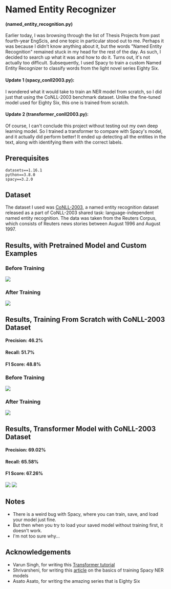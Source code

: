 # Named Entity Recognizer
#### (named_entity_recognition.py)
Earlier today, I was browsing through the list of Thesis Projects from past fourth-year EngScis, and one topic in particular stood out to me. Perhaps it was because I didn't know anything about it, but the words "Named Entity Recognition" remained stuck in my head for the rest of the day. As such, I decided to search up what it was and how to do it. Turns out, it's not actually too difficult. Subsequently, I used Spacy to train a custom Named Entity Recognizer to classify words from the light novel series Eighty Six.

#### Update 1 (spacy_conll2003.py):
I wondered what it would take to train an NER model from scratch, so I did just that using the CoNLL-2003 benchmark dataset. Unlike the fine-tuned model used for Eighty Six, this one is trained from scratch. 

#### Update 2 (transformer_conll2003.py):
Of course, I can't conclude this project without testing out my own deep learning model. So I trained a transformer to compare with Spacy's model, and it actually did perform better! It ended up detecting all the entities in the text, along with identifying them with the correct labels.

## Prerequisites
```
datasets==1.16.1
python==3.8.0
spacy==3.2.0
```
## Dataset

The dataset I used was <a href="https://huggingface.co/datasets/conll2003">CoNLL-2003</a>, a named entity recognition dataset released as a part of CoNLL-2003 shared task: language-independent named entity recognition. The data was taken from the Reuters Corpus, which consists of Reuters news stories between August 1996 and August 1997.

## Results, with Pretrained Model and Custom Examples

### Before Training
<img src="https://github.com/Chubbyman2/named_entity_recognition/blob/main/results/86_untrained_result.PNG">

### After Training
<img src="https://github.com/Chubbyman2/named_entity_recognition/blob/main/results/86_trained_result.PNG">

## Results, Training From Scratch with CoNLL-2003 Dataset

#### Precision: 46.2% 
#### Recall: 51.7% 
#### F1 Score: 48.8% 

### Before Training
<img src="https://github.com/Chubbyman2/named_entity_recognition/blob/main/results/spacy_untrained_result.PNG">

### After Training
<img src="https://github.com/Chubbyman2/named_entity_recognition/blob/main/results/spacy_trained_result.PNG">

## Results, Transformer Model with CoNLL-2003 Dataset

#### Precision: 69.02% 
#### Recall: 65.58%
#### F1 Score: 67.26%

<img src="https://github.com/Chubbyman2/named_entity_recognition/blob/main/results/transformer_trained_result.PNG">

<img src="https://github.com/Chubbyman2/named_entity_recognition/blob/main/results/ground_truth.PNG">

## Notes
* There is a weird bug with Spacy, where you can train, save, and load your model just fine.
* But then when you try to load your saved model without training first, it doesn't work.
* I'm not too sure why...

## Acknowledgements
* Varun Singh, for writing this <a href="https://keras.io/examples/nlp/ner_transformers/">Transformer tutorial</a>
* Shrivarsheni, for writing this <a href="https://www.machinelearningplus.com/nlp/training-custom-ner-model-in-spacy/">article</a> on the basics of training Spacy NER models
* Asato Asato, for writing the amazing series that is Eighty Six
